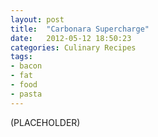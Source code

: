 ```yaml
---
layout: post
title:  "Carbonara Supercharge"
date:   2012-05-12 18:50:23
categories: Culinary Recipes
tags:
- bacon
- fat
- food
- pasta
---
```


(PLACEHOLDER)
